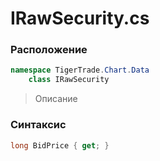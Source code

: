 
# IRawSecurity.cs
### Расположение
```csharp
namespace TigerTrade.Chart.Data  
    class IRawSecurity
```

> Описание

### Синтаксис
```csharp
long BidPrice { get; }
```
